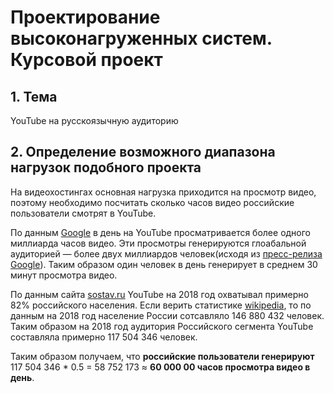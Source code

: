 # Проектирование высоконагруженных систем. Курсовой проект



<h2>1. Тема</h2>

YouTube на русскоязычную аудиторию



<h2>2. Определение возможного диапазона нагрузок подобного проекта</h2>

На видеохостингах основная нагрузка приходится на просмотр видео, поэтому необходимо посчитать сколько часов видео российские пользователи смотрят в YouTube.

По данным [Google](https://blog.youtube/news-and-events/you-know-whats-cool-billion-hours) в день на YouTube просматривается более одного миллиарда часов видео. Эти просмотры генерируются глоабальной аудиторией — более двух миллиардов человек(исходя из [пресс-релиза Google](https://www.youtube.com/intl/ru/about/press/)). Таким образом один человек в день генерирует в среднем 30 минут просмотра видео.

По данным сайта [sostav.ru](https://www.sostav.ru/publication/vtoroj-po-populyarnosti-posle-pervogo-kanala-podrobnyj-obzor-auditorii-rossijskogo-youtube-2018-34539.html) YouTube на 2018 год охватывал примерно 82% российского населения. Если верить статистике [wikipedia](https://ru.wikipedia.org/wiki/%D0%9D%D0%B0%D1%81%D0%B5%D0%BB%D0%B5%D0%BD%D0%B8%D0%B5_%D0%A0%D0%BE%D1%81%D1%81%D0%B8%D0%B8#cite_note-2018AA-38), то по данным на 2018 год население России сотсавляло 146 880 432 человек. Таким образом на 2018 год аудитория Российского сегмента YouTube составляла примерно 117 504 346 человек. 

Таким образом получаем, что **российские пользователи генерируют** 117 504 346 * 0.5 = 58 752 173 ≈ **60 000 00 часов просмотра видео в день**.

